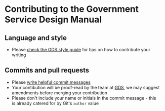 # Contributing to the Government Service Design Manual

## Language and style

- Please [check the GDS style guide](https://www.gov.uk/designprinciples/styleguide) for tips on how to contribute your writing

## Commits and pull requests

- Please [write helpful commit messages](http://tbaggery.com/2008/04/19/a-note-about-git-commit-messages.html)
- Your contibution will be proof-read by the team at [GDS](http://digital.cabinetoffice.gov.uk), we may suggest amendments before merging your contribution
- Please don't include your name or initials in the commit message - this is already catered for by Git's `author` value
